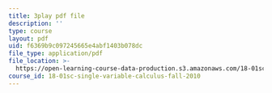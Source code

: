 ```yaml
---
title: 3play pdf file
description: ''
type: course
layout: pdf
uid: f6369b9c097245665e4abf1403b078dc
file_type: application/pdf
file_location: >-
  https://open-learning-course-data-production.s3.amazonaws.com/18-01sc-single-variable-calculus-fall-2010/f6369b9c097245665e4abf1403b078dc_9v25gg2qJYE.pdf
course_id: 18-01sc-single-variable-calculus-fall-2010
---
```

